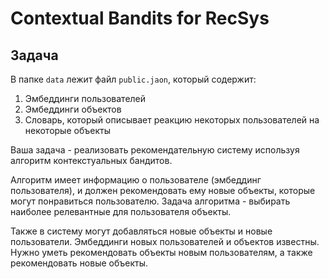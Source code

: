 # Contextual Bandits for RecSys

## Задача
В папке `data` лежит файл `public.jaon`, который содержит:
1. Эмбеддинги пользователей
2. Эмбеддинги объектов
3. Словарь, который описывает реакцию некоторых пользователей на некоторые объекты

Ваша задача - реализовать рекомендательную систему используя алгоритм контекстуальных бандитов.

Алгоритм имеет информацию о пользователе (эмбеддинг пользователя), и должен рекомендовать ему новые объекты, которые могут понравиться пользователю. Задача алгоритма - выбирать наиболее релевантные для пользователя объекты. 

Также в систему могут добавляться новые объекты и новые пользователи. Эмбеддинги новых пользователей и объектов известны. Нужно уметь рекомендовать объекты новым пользователям, а также рекомендовать новые объекты.

